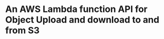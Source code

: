 An AWS Lambda function API for Object Upload and download to and from S3
========================================================================